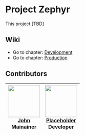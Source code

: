 # Project Zephyr

This project [TBD]

## Wiki
- Go to chapter: [Development](./docs/DEVELOPMENT.md)
- Go to chapter: [Production](./docs/PRODUCTION.md)

## Contributors

| <img src="https://avatars1.githubusercontent.com/u/14125058?s=460&v=4" width="100px;" alt="" /><br> [John](https://github.com/john-ghatas)<br>Mainainer<br><br> | <img src="https://avatars3.githubusercontent.com/u/72472142?s=460&v=4" width="100px;" alt="" /><br> [Placeholder](URLTOGIT)<br>Developer<br><br> |
| :-------------------------------------------------------------------------------------------------------------------------------------------------------------: | :---------------------------------------------------------------------------------------------------------------------------------------------------------: |

